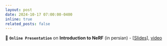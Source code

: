```yaml
---
layout: post
date: 2024-10-17 07:00:00-0400
inline: true
related_posts: false
---
```


📢 **`Online Presentation`** on **Introduction to NeRF** (in persian) - [[Slides](https://drive.google.com/file/d/1fXkbRMsUdj9UVyMhST1rj5S3DtA7RoFA/view?usp=sharing)], [video](http://meet2.kntu.ac.ir/playback/video/dc2e365bf83728961071497a09ad2a58f8b4eef6-1729147751964/)
